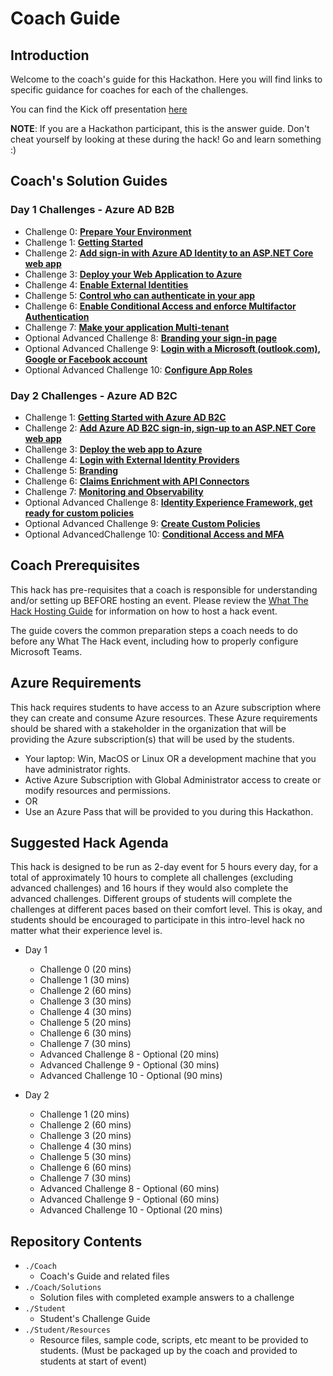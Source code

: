 # Coach Guide

## Introduction

Welcome to the coach's guide for this Hackathon. Here you will find links to specific guidance for coaches for each of the challenges.

You can find the Kick off presentation [here](KickOffDeck.pptx)

**NOTE**: If you are a Hackathon participant, this is the answer guide. Don't cheat yourself by looking at these during the hack! Go and learn something :)

## Coach's Solution Guides

### Day 1 Challenges - Azure AD B2B

- Challenge 0: **[Prepare Your Environment](Solution_D1_00.md)**
- Challenge 1: **[Getting Started](Solution_D1_01.md)**
- Challenge 2: **[Add sign-in with Azure AD Identity to an ASP.NET Core web app](Solution_D1_02.md)**
- Challenge 3: **[Deploy your Web Application to Azure](Solution_D1_03.md)**
- Challenge 4: **[Enable External Identities](Solution_D1_04.md)**
- Challenge 5: **[Control who can authenticate in your app](Solution_D1_05.md)**
- Challenge 6: **[Enable Conditional Access and enforce Multifactor Authentication](Solution_D1_06.md)**
- Challenge 7: **[Make your application Multi-tenant](Solution_D1_07.md)**
- Optional Advanced Challenge 8: **[Branding your sign-in page](Solution_D1_08.md)**
- Optional Advanced Challenge 9: **[Login with a Microsoft (outlook.com), Google or Facebook account](Solution_D1_09.md)**
- Optional Advanced Challenge 10: **[Configure App Roles](Solution_D1_10.md)**

### Day 2 Challenges - Azure AD B2C
- Challenge 1: **[Getting Started with Azure AD B2C](Solution_D2_01.md)**
- Challenge 2: **[Add Azure AD B2C sign-in, sign-up to an ASP.NET Core web app](Solution_D2_02.md)**
- Challenge 3: **[Deploy the web app to Azure](Solution_D2_03.md)**
- Challenge 4: **[Login with External Identity Providers](Solution_D2_04.md)**
- Challenge 5: **[Branding](Solution_D2_05.md)**
- Challenge 6: **[Claims Enrichment with API Connectors](Solution_D2_06.md)**
- Challenge 7: **[Monitoring and Observability](Solution_D2_07.md)**
- Optional Advanced Challenge 8: **[Identity Experience Framework, get ready for custom policies](Solution_D2_08.md)**
- Optional Advanced Challenge 9: **[Create Custom Policies](Solution_D2_09.md)**
- Optional AdvancedChallenge 10: **[Conditional Access and MFA](Solution_D2_10.md)**

## Coach Prerequisites

This hack has pre-requisites that a coach is responsible for understanding and/or setting up BEFORE hosting an event. Please review the [What The Hack Hosting Guide](https://aka.ms/wthhost) for information on how to host a hack event.

The guide covers the common preparation steps a coach needs to do before any What The Hack event, including how to properly configure Microsoft Teams.

## Azure Requirements

This hack requires students to have access to an Azure subscription where they can create and consume Azure resources. These Azure requirements should be shared with a stakeholder in the organization that will be providing the Azure subscription(s) that will be used by the students.

- Your laptop: Win, MacOS or Linux OR a development machine that you have administrator rights.
- Active Azure Subscription with Global Administrator access to create or modify resources and permissions.
- OR
- Use an Azure Pass that will be provided to you during this Hackathon.

## Suggested Hack Agenda

This hack is designed to be run as 2-day event for 5 hours every day, for a total of approximately 10 hours to complete all challenges (excluding advanced challenges) and 16 hours if they would also complete the advanced challenges. Different groups of students will complete the challenges at different paces based on their comfort level. This is okay, and students should be encouraged to participate in this intro-level hack no matter what their experience level is.

- Day 1
  - Challenge 0 (20 mins)
  - Challenge 1 (30 mins)
  - Challenge 2 (60 mins)
  - Challenge 3 (30 mins)
  - Challenge 4 (30 mins)
  - Challenge 5 (20 mins)
  - Challenge 6 (30 mins)
  - Challenge 7 (30 mins)
  - Advanced Challenge 8 - Optional (20 mins)
  - Advanced Challenge 9 - Optional (30 mins)
  - Advanced Challenge 10 - Optional (90 mins)

- Day 2
  - Challenge 1 (20 mins)
  - Challenge 2 (60 mins)
  - Challenge 3 (20 mins)
  - Challenge 4 (30 mins)
  - Challenge 5 (30 mins)
  - Challenge 6 (60 mins)
  - Challenge 7 (30 mins)
  - Advanced Challenge 8 - Optional (60 mins)
  - Advanced Challenge 9 - Optional (60 mins)
  - Advanced Challenge 10 - Optional (20 mins)

## Repository Contents

- `./Coach`
  - Coach's Guide and related files
- `./Coach/Solutions`
  - Solution files with completed example answers to a challenge
- `./Student`
  - Student's Challenge Guide
- `./Student/Resources`
  - Resource files, sample code, scripts, etc meant to be provided to students. (Must be packaged up by the coach and provided to students at start of event)
